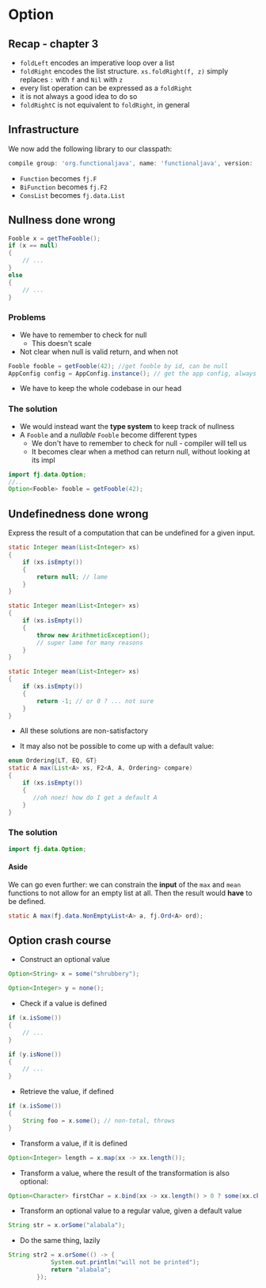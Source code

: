 # Option

## Recap - chapter 3

- `foldLeft` encodes an imperative loop over a list
- `foldRight` encodes the list structure. `xs.foldRight(f, z)` simply replaces `:` with `f`
and `Nil` with `z`
- every list operation can be expressed as a `foldRight`
- it is not always a good idea to do so
- `foldRightC` is not equivalent to `foldRight`, in general

## Infrastructure

We now add the following library to our classpath:

```groovy
compile group: 'org.functionaljava', name: 'functionaljava', version: '4.7'
```

- `Function` becomes `fj.F`
- `BiFunction` becomes `fj.F2`
- `ConsList` becomes `fj.data.List`

## Nullness done wrong

```java
Fooble x = getTheFooble();
if (x == null)
{
    // ...       
}
else
{
    // ...
}
```

### Problems

- We have to remember to check for null
    - This doesn't scale
- Not clear when null is valid return, and when not

```java
Fooble fooble = getFooble(42); //get fooble by id, can be null
AppConfig config = AppConfig.instance(); // get the app config, always non-null
```
- We have to keep the whole codebase in our head

### The solution

- We would instead want the **type system** to keep track of nullness
- A `Fooble` and a *nullable* `Fooble` become different types
    - We don't have to remember to check for null - compiler will tell us
    - It becomes clear when a method can return null, without looking at its impl
    
```java
import fj.data.Option;
//..
Option<Fooble> fooble = getFooble(42);

```
    
## Undefinedness done wrong

Express the result of a computation that can be undefined for a given input.

```java
static Integer mean(List<Integer> xs)
{
    if (xs.isEmpty())
    {
        return null; // lame
    }
}
```

```java
static Integer mean(List<Integer> xs)
{
    if (xs.isEmpty())
    {
        throw new ArithmeticException();
        // super lame for many reasons
    }
}
```

```java
static Integer mean(List<Integer> xs)
{
    if (xs.isEmpty())
    {
        return -1; // or 0 ? ... not sure
    }
}
```

- All these solutions are non-satisfactory

- It may also not be possible to come up with a default value:
```java
enum Ordering{LT, EQ, GT}
static A max(List<A> xs, F2<A, A, Ordering> compare)
{
    if (xs.isEmpty())
    {
       //oh noez! how do I get a default A     
    }
}
```

### The solution
```java
import fj.data.Option;
```

#### Aside

We can go even further: we can constrain the **input** of the `max` and `mean` functions to 
not allow for an empty list at all. Then the result would **have** to be defined.

```java
static A max(fj.data.NonEmptyList<A> a, fj.Ord<A> ord);
```


## Option crash course

- Construct an optional value
```java
Option<String> x = some("shrubbery");
```

```java
Option<Integer> y = none();
```

- Check if a value is defined
```java
if (x.isSome())
{
    // ...        
}

if (y.isNone())
{
    // ...        
}
```


- Retrieve the value, if defined

```java
if (x.isSome())
{
    String foo = x.some(); // non-total, throws
}
```

- Transform a value, if it is defined
```java
Option<Integer> length = x.map(xx -> xx.length()); 
```

- Transform a value, where the result of the transformation is also optional:

```java
Option<Character> firstChar = x.bind(xx -> xx.length() > 0 ? some(xx.charAt(0)) : none());
```

- Transform an optional value to a regular value, given a default value
```java
String str = x.orSome("alabala");
```

- Do the same thing, lazily
```java
String str2 = x.orSome(() -> {
            System.out.println("will not be printed");
            return "alabala";
        });
```



